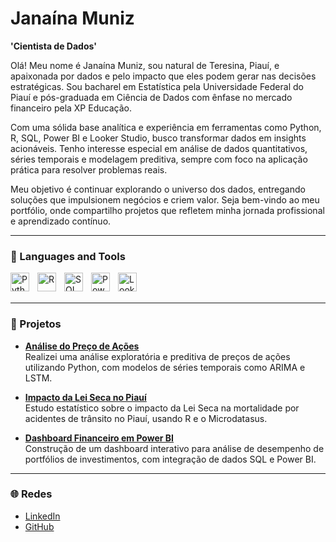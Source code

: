 # Janaína Muniz
**'Cientista de Dados'**

Olá! Meu nome é Janaína Muniz, sou natural de Teresina, Piauí, e apaixonada por dados e pelo impacto que eles podem gerar nas decisões estratégicas. Sou bacharel em Estatística pela Universidade Federal do Piauí e pós-graduada em Ciência de Dados com ênfase no mercado financeiro pela XP Educação.

Com uma sólida base analítica e experiência em ferramentas como Python, R, SQL, Power BI e Looker Studio, busco transformar dados em insights acionáveis. Tenho interesse especial em análise de dados quantitativos, séries temporais e modelagem preditiva, sempre com foco na aplicação prática para resolver problemas reais.

Meu objetivo é continuar explorando o universo dos dados, entregando soluções que impulsionem negócios e criem valor. Seja bem-vindo ao meu portfólio, onde compartilho projetos que refletem minha jornada profissional e aprendizado contínuo.

---

### 🧰 Languages and Tools

<img align="left" alt="Python" width="30px" style="padding-right:10px;" src="https://cdn.jsdelivr.net/gh/devicons/devicon/icons/python/python-original.svg" />
<img align="left" alt="R" width="30px" style="padding-right:10px;" src="https://cdn.jsdelivr.net/gh/devicons/devicon/icons/r/r-original.svg" />
<img align="left" alt="SQL" width="30px" style="padding-right:10px;" src="https://cdn.jsdelivr.net/gh/devicons/devicon/icons/mysql/mysql-original.svg" />
<img align="left" alt="Power BI" width="30px" style="padding-right:10px;" src="https://www.vectorlogo.zone/logos/microsoft_powerbi/microsoft_powerbi-icon.svg" />
<img align="left" alt="Looker Studio" width="30px" style="padding-right:10px;" src="https://www.vectorlogo.zone/logos/google_datastudio/google_datastudio-icon.svg" />
<br />
<br />

---

### 📂 Projetos

- [**Análise do Preço de Ações**](#)  
  Realizei uma análise exploratória e preditiva de preços de ações utilizando Python, com modelos de séries temporais como ARIMA e LSTM.  

- [**Impacto da Lei Seca no Piauí**](#)  
  Estudo estatístico sobre o impacto da Lei Seca na mortalidade por acidentes de trânsito no Piauí, usando R e o Microdatasus.  

- [**Dashboard Financeiro em Power BI**](#)  
  Construção de um dashboard interativo para análise de desempenho de portfólios de investimentos, com integração de dados SQL e Power BI.

---

### 🌐 Redes

- [LinkedIn](https://www.linkedin.com/in/jana%C3%ADna-muniz/)  
- [GitHub](https://github.com/seu-perfil)  

